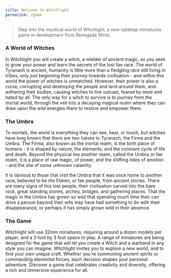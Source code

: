 ```yaml
---
title: Welcome to Witchlight
permalink: /game
---
```


> Step into the mystical world of Witchlight, a new tabletop miniatures game in development from Renegade Minis.

### A World of Witches

In Witchlight you will create a witch, a wielder of ancient magic, as you seek to grow your power and learn the secrets of the lost fae race. The world of Tyranach is ancient, humanity is little more than a fledgling race still living in tribes, only just beginning their journey towards civilisation - and within this world the power of witches is unmatched. However, their power is also a curse, corrupting and destroying the people and land around them, and withering their bodies, causing witches to live outcast, feared by most and hated by all. The only way for a witch to survive is to journey from the mortal world, through the veil into a decaying magical realm where they can draw upon the wild energies there to restore and empower them.

### The Umbra

To mortals, the world is everything they can see, hear, or touch, but witches have long known that there are two halves to Tyranach, the Firma and the Umbra. The Firma, also known as the mortal realm, is the birth place of humans - it is shaped by nature, the elements, and the constant cycle of life and death. Beyond the physical lies another realm, called the Umbra or fae realm, it is a place of raw magic, of power, and the shifting tides of emotion - and the site of some unknown calamity.

It is obvious to those that visit the Umbra that it was once home to another race, believed to be the Eldren, or fae people, from ancient stories. There are many signs of this lost people, their civilisation carved into the bare rock, great standing stones, arches, bridges, and gathering places. That the magic in the Umbra has grown so wild that spending much time their can drive a person beyond their wits may have had something to do with their disappearance, or perhaps it has simply grown wild in their absence.

### The Game

Witchlight will use 32mm miniatures, requiring around a dozen models per player, and a 3 foot by 3 foot space to play. A range of miniatures are being designed for the game that will let you create a Witch and a warband in any style you can imagine. Witchlight invites you to explore a new world, and to find your own unique craft. Whether you're summoning ancient spirits or commanding elemental forces, each decision shapes your personal adventure. Discover a game that celebrates creativity and diversity, offering a rich and immersive experience for all.